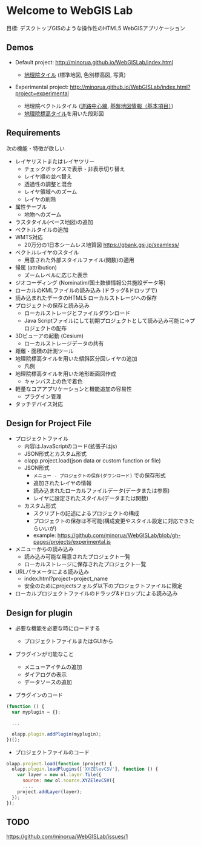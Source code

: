 # Welcome to WebGIS Lab

目標: デスクトップGISのような操作性のHTML5 WebGISアプリケーション

## Demos
* Default project: http://minorua.github.io/WebGISLab/index.html
    - [地理院タイル](http://maps.gsi.go.jp/development/ichiran.html) (標準地図, 色別標高図, 写真)

* Experimental project: http://minorua.github.io/WebGISLab/index.html?project=experimental
    - 地理院ベクトルタイル ([道路中心線](https://github.com/gsi-cyberjapan/vector-tile-experiment), [基盤地図情報（基本項目）](https://github.com/gsi-cyberjapan/experimental_fgd))
    - [地理院標高タイル](http://maps.gsi.go.jp/development/demtile.html)を用いた段彩図

## Requirements

次の機能・特徴が欲しい
- レイヤリストまたはレイヤツリー
    - チェックボックスで表示・非表示切り替え
    - レイヤ順の並べ替え
    - 透過性の調整と混合
    - レイヤ領域へのズーム
    - レイヤの削除
- 属性テーブル
    - 地物へのズーム
- ラスタタイル(ベース地図)の追加
- ベクトルタイルの追加
- WMTS対応
    - 20万分の1日本シームレス地質図 https://gbank.gsj.jp/seamless/
- ベクトルレイヤのスタイル
    - 用意された外部スタイルファイル(関数)の適用
- 帰属 (attribution)
    - ズームレベルに応じた表示
- ジオコーディング (Nominatim/国土数値情報公共施設データ等)
- ローカルのKMLファイルの読み込み (ドラッグ&ドロップで)
- 読み込まれたデータのHTML5 ローカルストレージへの保存
- プロジェクトの保存と読み込み
    - ローカルストレージとファイルダウンロード
    - Java Scriptファイルにして初期プロジェクトとして読み込み可能に→プロジェクトの配布
- 3Dビューアの起動 (Cesium)
    - ローカルストレージデータの共有
- 距離・面積の計測ツール
- 地理院標高タイルを用いた傾斜区分図レイヤの追加
    - 凡例
- 地理院標高タイルを用いた地形断面図作成
    - キャンバス上の色で着色
- 軽量なコアアプリケーションと機能追加の容易性
    - プラグイン管理
- タッチデバイス対応


## Design for Project File

- プロジェクトファイル
    - 内容はJavaScriptのコード(拡張子はjs)
    - JSON形式とカスタム形式
    - olapp.project.load(json data or custom function or file)
    - JSON形式
        - `メニュー - プロジェクトの保存(ダウンロード)` での保存形式
        - 追加されたレイヤの情報
        - 読み込まれたローカルファイルデータ(データまたは参照)
        - レイヤに設定されたスタイル(データまたは関数)
    - カスタム形式
        - スクリプトの記述によるプロジェクトの構成
        - プロジェクトの保存は不可能(構成変更やスタイル設定に対応できたらいいが)
        - example: https://github.com/minorua/WebGISLab/blob/gh-pages/projects/experimental.js
- メニューからの読み込み
    - 読み込み可能な用意されたプロジェクト一覧
    - ローカルストレージに保存されたプロジェクト一覧
- URLパラメータによる読み込み
    - index.html?project=project_name
    - 安全のためにprojectsフォルダ以下のプロジェクトファイルに限定
- ローカルプロジェクトファイルのドラッグ&ドロップによる読み込み


## Design for plugin

- 必要な機能を必要な時にロードする
    - プロジェクトファイルまたはGUIから
- プラグインが可能なこと
    - メニューアイテムの追加
    - ダイアログの表示
    - データソースの追加

- プラグインのコード
```javascript
(function () {
  var myplugin = {};

  ...

  olapp.plugin.addPlugin(myplugin);
})();
```

- プロジェクトファイルのコード
```javascript
olapp.project.load(function (project) {
  olapp.plugin.loadPlugins(['XYZElevCSV'], function () {
    var layer = new ol.layer.Tile({
      source: new ol.source.XYZElevCSV({
      ....
    project.addLayer(layer);
  });
});
```


## TODO

https://github.com/minorua/WebGISLab/issues/1
